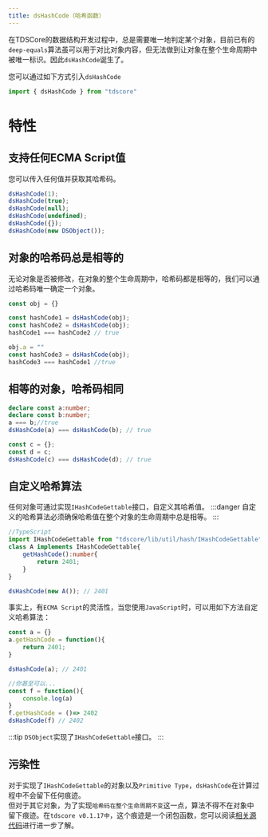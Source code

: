 ```yaml
---
title: dsHashCode（哈希函数）
---
```

在TDSCore的数据结构开发过程中，总是需要唯一地判定某个对象，目前已有的`deep-equals`算法虽可以用于对比对象内容，但无法做到让对象在整个生命周期中被唯一标识。因此`dsHashCode`诞生了。

您可以通过如下方式引入`dsHashCode`
```typescript
import { dsHashCode } from "tdscore"
```
# 特性
## 支持任何ECMA Script值
您可以传入任何值并获取其哈希码。
```typescript
dsHashCode(1);
dsHashCode(true);
dsHashCode(null);
dsHashCode(undefined);
dsHashCode({});
dsHashCode(new DSObject());
```
## 对象的哈希码总是相等的
无论对象是否被修改，在对象的整个生命周期中，哈希码都是相等的，我们可以通过哈希码唯一确定一个对象。
```typescript
const obj = {}

const hashCode1 = dsHashCode(obj);
const hashCode2 = dsHashCode(obj);
hashCode1 === hashCode2 // true

obj.a = ""
const hashCode3 = dsHashCode(obj);
hashCode3 === hashCode1 //true
```

## 相等的对象，哈希码相同
```typescript
declare const a:number;
declare const b:number;
a === b;//true
dsHashCode(a) === dsHashCode(b); // true

const c = {};
const d = c;
dsHashCode(c) === dsHashCode(d); // true
```
## 自定义哈希算法
任何对象可通过实现`IHashCodeGettable`接口，自定义其哈希值。
:::danger
自定义的哈希算法必须确保哈希值在整个对象的生命周期中总是相等。
:::

```typescript
//TypeScript
import IHashCodeGettable from "tdscore/lib/util/hash/IHashCodeGettable"
class A implements IHashCodeGettable{
    getHashCode():number{
        return 2401;
    }
}

dsHashCode(new A()); // 2401
```
事实上，有`ECMA Script`的灵活性，当您使用`JavaScript`时，可以用如下方法自定义哈希算法：
```javascript
const a = {}
a.getHashCode = function(){
    return 2401;
}

dsHashCode(a); // 2401

//你甚至可以...
const f = function(){
    console.log(a)
}
f.getHashCode = ()=> 2402
dsHashCode(f) // 2402
```
:::tip
`DSObject`实现了`IHashCodeGettable`接口。
:::
## 污染性
对于实现了`IHashCodeGettable`的对象以及`Primitive Type`，`dsHashCode`在计算过程中不会留下任何痕迹。   
但对于其它对象，为了实现`哈希码在整个生命周期不变`这一点，算法不得不在对象中留下痕迹。在`tdscore v0.1.17中`，这个痕迹是一个闭包函数，您可以阅读[相关源代码](https://github.com/zsh2401/tdscore/blob/master/src/util/hash/hashCodeForAny.ts)进行进一步了解。
